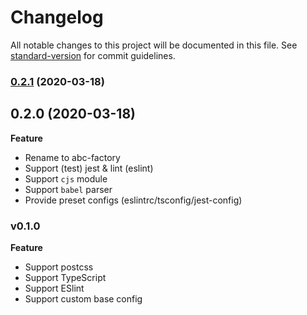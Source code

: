 # Changelog

All notable changes to this project will be documented in this file. See [standard-version](https://github.com/conventional-changelog/standard-version) for commit guidelines.

### [0.2.1](https://github.com/surmon-china/abc-factory/compare/v0.2.0...v0.2.1) (2020-03-18)

## 0.2.0 (2020-03-18)

**Feature**
- Rename to abc-factory
- Support (test) jest & lint (eslint)
- Support `cjs` module
- Support `babel` parser
- Provide preset configs (eslintrc/tsconfig/jest-config)

### v0.1.0

**Feature**
- Support postcss
- Support TypeScript
- Support ESlint
- Support custom base config
